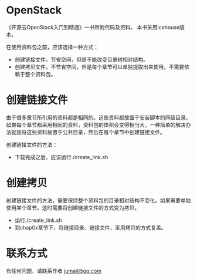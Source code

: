 OpenStack
=========

《开源云OpenStack入门到精通》一书所附代码及资料。
本书采用icehouse版本。

在使用资料包之前，应该选择一种方式：

- 创建链接文件，节省空间，但是不能改变目录树相对结构。
- 创建拷贝文件，不节省空间，但是每个章节可以单独提取出来使用，不需要依赖于整个资料包。


# 创建链接文件
由于很多章节所引用的资料都是相同的。这些资料都放置于安装脚本的同级目录。如果每个章节都采用相同的资料，资料包的体积会变得相当大。一种简单的解决办法就是将这些资料放置于公共目录，然后在每个章节中创建链接文件。

创建链接文件的方法：
* 下载完成之后，应该运行./create_link.sh


# 创建拷贝

创建链接文件的方法，需要保持整个资料包的目录相对结构不变化。如果需要单独使用某个章节。这时需要将创建链接文件的方式变为拷贝。

- 运行./create_link.sh
- 到chap0x章节下，将链接目录、链接文件，采用拷贝的方式复盖。

# 联系方式
有任何问题，请联系作者 jumail@qq.com
